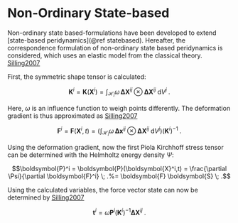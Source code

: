 # Non-Ordinary State-based

Non-ordinary state based-formulations have been developed to extend [state-based peridynamics](@ref statebased).
Hereafter, the correspondence formulation of non-ordinary state based peridynamics is considered, which uses an elastic model from the classical theory. [Silling2007](@cite)

First, the symmetric shape tensor is calculated:
```math
\boldsymbol{K}^i = \boldsymbol{K}(\boldsymbol{X}^i) = \int_{\mathcal{H}_i} \omega \, \boldsymbol{\Delta X}^{ij} \otimes \boldsymbol{\Delta X}^{ij} \; \mathrm{d}V^j \; .
```
Here, $\omega$ is an influence function to weigh points differently.
The deformation gradient is thus approximated as [Silling2007](@cite)
```math
\boldsymbol{F}^i = \boldsymbol{F}(\boldsymbol{X}^i,t) = \left(\int_{\mathcal{H}_i} \omega \, \boldsymbol{\Delta x}^{ij} \otimes \boldsymbol{\Delta X}^{ij} \; \mathrm{d}V^j\right) \left(\boldsymbol{K}^i\right)^{-1} \; .
```

Using the deformation gradient, now the first Piola Kirchhoff stress tensor can be determined with the Helmholtz energy density $\Psi$:
```math
\boldsymbol{P}^i = \boldsymbol{P}(\boldsymbol{X}^i,t) = \frac{\partial \Psi}{\partial \boldsymbol{F}^i} \; .%= \boldsymbol{F} \boldsymbol{S} \; .
```

Using the calculated variables, the force vector state can now be determined by [Silling2007](@cite)
```math
\boldsymbol{t}^i = \omega \boldsymbol{P}^i  \left(\boldsymbol{K}^i\right)^{-1} \boldsymbol{\Delta X}^{ij} \; .
```

